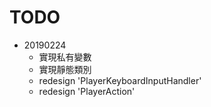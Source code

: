 # TODO

- 20190224
  - 實現私有變數
  - 實現靜態類別
  - redesign 'PlayerKeyboardInputHandler'
  - redesign 'PlayerAction'

